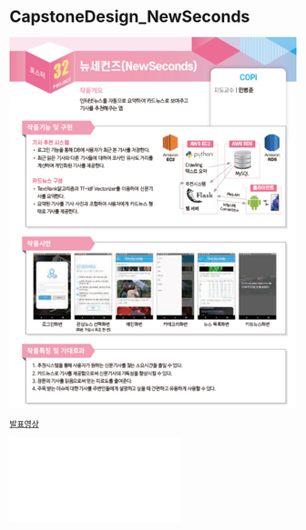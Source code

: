 # CapstoneDesign_NewSeconds

![포스터](./졸작포스터.PNG)

[발표영상](https://youtu.be/iHGafqd3hug)

![발표자료](./최종발표자료.pdf)
